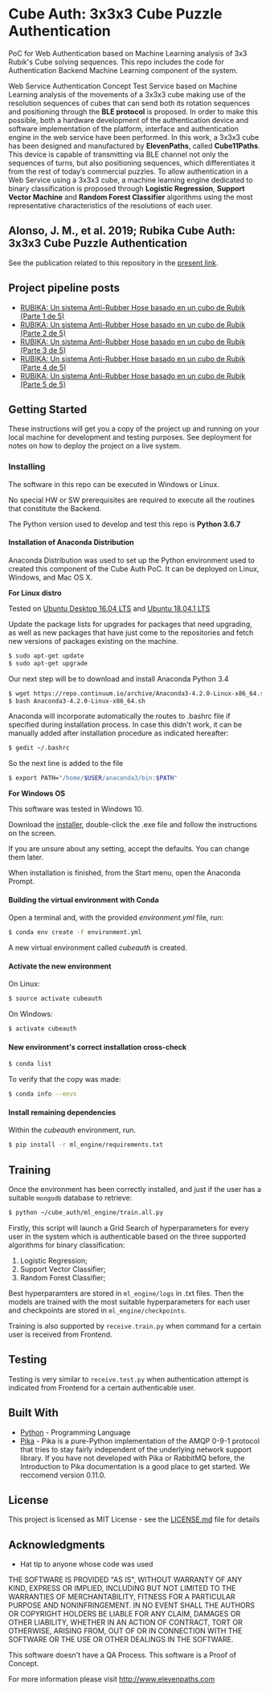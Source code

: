 # Cube Auth: 3x3x3 Cube Puzzle Authentication

PoC for Web Authentication based on Machine Learning analysis of 3x3 Rubik's Cube solving sequences. This repo includes the code for Authentication Backend Machine Learning component of the system.

Web Service Authentication Concept Test Service based on Machine Learning analysis of the movements of a 3x3x3 cube making use of the resolution sequences of cubes that can send both its rotation sequences and positioning through the **BLE protocol** is proposed. In order to make this possible, both a hardware development of the authentication device and software implementation of the platform, interface and authentication engine in the web service have been performed. In this work, a 3x3x3 cube has been designed and manufactured by **ElevenPaths**, called **Cube11Paths**. This device is capable of transmitting via BLE channel not only the sequences of turns, but also positioning sequences, which differentiates it from the rest of today’s commercial puzzles. To allow authentication in a Web Service using a 3x3x3 cube, a machine learning engine dedicated to binary classification is proposed through **Logistic Regression**, **Support Vector Machine** and **Random Forest Classifier** algorithms using the most representative characteristics of the resolutions of each user.

## Alonso, J. M., et al. 2019; Rubika Cube Auth: 3x3x3 Cube Puzzle Authentication
See the publication related to this repository in the [present link](https://es.slideshare.net/elevenpaths/rubika-cube-auth-3x3x3-cube-puzzle-authentication).

## Project pipeline posts

- [RUBIKA: Un sistema Anti-Rubber Hose basado en un cubo de Rubik (Parte 1 de 5)](https://www.elladodelmal.com/2019/06/rubika-un-sistema-anti-rubber-hose.html)
- [RUBIKA: Un sistema Anti-Rubber Hose basado en un cubo de Rubik (Parte 2 de 5)](https://www.elladodelmal.com/2019/06/rubika-un-sistema-anti-rubber-hose_24.html)
- [RUBIKA: Un sistema Anti-Rubber Hose basado en un cubo de Rubik (Parte 3 de 5)](https://www.elladodelmal.com/2019/06/rubika-un-sistema-anti-rubber-hose_27.html)
- [RUBIKA: Un sistema Anti-Rubber Hose basado en un cubo de Rubik (Parte 4 de 5)](https://www.elladodelmal.com/2019/07/rubika-un-sistema-anti-rubber-hose.html)
- [RUBIKA: Un sistema Anti-Rubber Hose basado en un cubo de Rubik (Parte 5 de 5)](https://www.elladodelmal.com/2019/07/rubika-un-sistema-anti-rubber-hose_11.html)


## Getting Started

These instructions will get you a copy of the project up and running on your local machine for development and testing purposes. See deployment for notes on how to deploy the project on a live system.

### Installing

The software in this repo can be executed in Windows or Linux.

No special HW or SW prerequisites are required to execute all the routines that constitute the Backend.

The Python version used to develop and test this repo is **Python 3.6.7**

#### Installation of Anaconda Distribution

Anaconda Distribution was used to set up the Python environment used to created this component of  the Cube Auth PoC. It can be deployed on Linux, Windows, and Mac OS X.

**For Linux distro**

Tested on [Ubuntu Desktop 16.04 LTS](http://releases.ubuntu.com/16.04/) and [Ubuntu 18.04.1 LTS](https://www.ubuntu.com/download/desktop)


Update the package lists for upgrades for packages that need upgrading, as well as new packages that have just come to the repositories and fetch new versions of packages existing on the machine.

```bash
$ sudo apt-get update
$ sudo apt-get upgrade
```

Our next step will be to download and install Anaconda Python 3.4

```bash
$ wget https://repo.continuum.io/archive/Anaconda3-4.2.0-Linux-x86_64.sh
$ bash Anaconda3-4.2.0-Linux-x86_64.sh
```

Anaconda will incorporate automatically the routes to .bashrc file if specified during installation process.
In case this didn't work, it can be manually added after installation procedure as indicated hereafter:

```bash
$ gedit ~/.bashrc
```
So the next line is added to the file

```bash
$ export PATH="/home/$USER/anaconda3/bin:$PATH"
```

**For Windows OS**

This software was tested in Windows 10.

Download the [installer](https://repo.continuum.io/archive/Anaconda3-4.2.0-Windows-x86_64.exe), double-click the .exe file and follow the instructions on the screen.

If you are unsure about any setting, accept the defaults. You can change them later.

When installation is finished, from the Start menu, open the Anaconda Prompt.

#### Building the virtual environment with Conda

Open a terminal and, with the provided _environment.yml_ file, run:

```bash
$ conda env create -f environment.yml
```

A new virtual environment called _cubeauth_ is created.


#### Activate the new environment

On Linux:

```bash
$ source activate cubeauth
```

On Windows: 

```bash
$ activate cubeauth
```

#### New environment's correct installation cross-check

```bash
$ conda list
```

To verify that the copy was made:
```bash
$ conda info --envs
```

#### Install remaining dependencies

Within the _cubeauth_ environment, run.
```bash
$ pip install -r ml_engine/requirements.txt
```

## Training

Once the environment has been correctly installed, and just if the user has a suitable `mongodb` database to retrieve:

```bash
$ python ~/cube_auth/ml_engine/train.all.py
```

Firstly, this script will launch a Grid Search of hyperparameters for every user in the system which is authenticable based on the three supported algorithms for binary classification:

1. Logistic Regression;
2. Support Vector Classifier;
3. Random Forest Classifier;

Best hyperparamters are stored in `ml_engine/logs` in .txt files. Then the models are trained with the most suitable hyperparameters for each user and checkpoints are stored in `ml_engine/checkpoints`.

Training is also supported by `receive.train.py` when command for a certain user is received from Frontend.  

## Testing

Testing is very similar to `receive.test.py` when authentication attempt is indicated from Frontend for a certain authenticable user.

## Built With

* [Python](https://www.python.org/) - Programming Language
* [Pika](https://pika.readthedocs.io/en/stable/) - Pika is a pure-Python implementation of the AMQP 0-9-1 protocol that tries to stay fairly independent of the underlying network support library. If you have not developed with Pika or RabbitMQ before, the Introduction to Pika documentation is a good place to get started. We reccomend version 0.11.0.

## License

This project is licensed as MIT License - see the [LICENSE.md](LICENSE.md) file for details

## Acknowledgments

* Hat tip to anyone whose code was used

THE SOFTWARE IS PROVIDED "AS IS", WITHOUT WARRANTY OF ANY KIND, EXPRESS OR IMPLIED, INCLUDING BUT NOT LIMITED TO THE WARRANTIES OF MERCHANTABILITY, FITNESS FOR A PARTICULAR PURPOSE AND NONINFRINGEMENT. IN NO EVENT SHALL THE AUTHORS OR COPYRIGHT HOLDERS BE LIABLE FOR ANY CLAIM, DAMAGES OR OTHER LIABILITY, WHETHER IN AN ACTION OF CONTRACT, TORT OR OTHERWISE, ARISING FROM, OUT OF OR IN CONNECTION WITH THE SOFTWARE OR THE USE OR OTHER DEALINGS IN THE SOFTWARE.

This software doesn't have a QA Process. This software is a Proof of Concept.

For more information please visit http://www.elevenpaths.com
